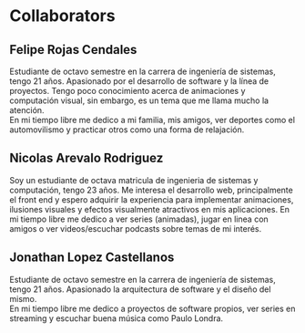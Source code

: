 # Collaborators 

## Felipe Rojas Cendales 

Estudiante de octavo semestre en la carrera de ingeniería de sistemas, tengo 21 años. Apasionado por el desarrollo de software y la línea de proyectos. Tengo poco conocimiento acerca de animaciones y computación visual, sin embargo, es un tema que me llama mucho la atención.  
En mi tiempo libre me dedico a mi familia, mis amigos, ver deportes como el automovilismo y practicar otros como una forma de relajación. 

## Nicolas Arevalo Rodriguez
Soy un estudiante de octava matricula de ingenieria de sistemas y computación, tengo 23 años. Me interesa el desarrollo web, principalmente el front end y espero adquirir la experiencia para implementar animaciones, ilusiones visuales y efectos visualmente atractivos en mis aplicaciones. En mi tiempo libre me dedico a ver series (animadas), jugar en linea con amigos o ver videos/escuchar podcasts sobre temas de mi interés. 

## Jonathan Lopez Castellanos

Estudiante de octavo semestre en la carrera de ingeniería de sistemas, tengo 21 años. Apasionado la arquitectura de software y el diseño del mismo.   
En mi tiempo libre me dedico a proyectos de software propios, ver series en streaming y escuchar buena música como Paulo Londra.  

